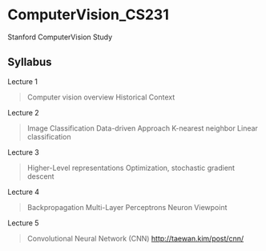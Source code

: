 # ComputerVision_CS231
Stanford ComputerVision Study

## Syllabus

Lecture 1
> Computer vision overview
> Historical Context

Lecture 2
> Image Classification
> Data-driven Approach
> K-nearest neighbor
> Linear classification

Lecture 3
> Higher-Level representations
> Optimization, stochastic gradient descent

Lecture 4
> Backpropagation
> Multi-Layer Perceptrons
> Neuron Viewpoint

Lecture 5
> Convolutional Neural Network (CNN)
> http://taewan.kim/post/cnn/